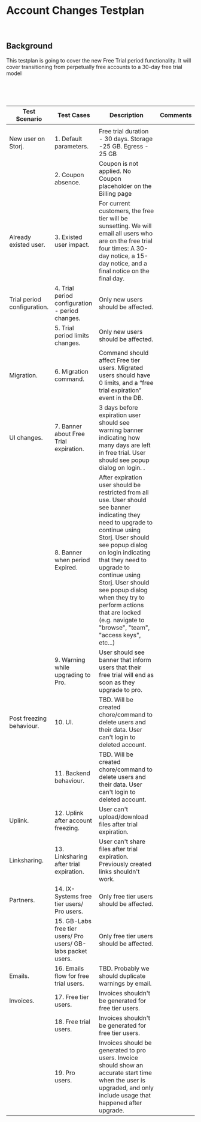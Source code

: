 # Account Changes Testplan

&nbsp;

## Background
This testplan is going to cover the new Free Trial period functionality. It will cover transitioning from perpetually free accounts to a 30-day free trial model

&nbsp;

&nbsp;

| Test Scenario                        | Test Cases                                                         | Description                                                                                                                                                                                                                                                                                                                                                                                         | Comments |
|--------------------------------------|--------------------------------------------------------------------|-----------------------------------------------------------------------------------------------------------------------------------------------------------------------------------------------------------------------------------------------------------------------------------------------------------------------------------------------------------------------------------------------------|----------|
|                                      |                                                                    |                                                                                                                                                                                                                                                                                                                                                                                                     |          |
| New user on Storj.                   | 1. Default parameters.                                             | Free trial duration - 30 days. Storage -25 GB. Egress - 25 GB                                                                                                                                                                                                                                                                                |          |
|                                      | 2. Coupon absence.                                                 | Coupon is not applied. No Coupon placeholder on the Billing page                                                                                                                                                                                                                                                                               |          |
| Already existed user.                | 3. Existed user impact.                                            | For current customers, the free tier  will be sunsetting. We will email all users who are on the free trial four times: A 30-day notice, a 15-day notice, and a final notice on the final day.                                                                                                                                                                                                                                                                                                              |          |
| Trial period configuration.          | 4. Trial period configuration - period changes.                    | Only new users should be affected.                                                                                                                                                                                                                                                                                                              |          |
|                                      | 5. Trial period limits changes.                                    | Only new users should be affected.                                                                                                                                                                                                                                                                                      |          |
| Migration.                           | 6. Migration command.                                              | Command should affect Free tier users. Migrated users should have 0 limits, and a “free trial expiration” event in the DB.                                                                                                                                                                                 |          |
| UI changes.                          | 7. Banner about Free Trial expiration.                             | 3 days before expiration user should see warning banner indicating how many days are left in free trial. User should see popup dialog on login.   .                                                                                                                              |          |
|                                      | 8. Banner when period Expired.                                     | After expiration user should be restricted from all use. User should see banner indicating they need to upgrade to continue using Storj. User should see popup dialog on login indicating that they need to upgrade to continue using Storj. User should see popup dialog when they try to perform actions that are locked (e.g. navigate to "browse", "team", "access keys", etc...)                                                                                                                                                                                                           |          |
|                                      | 9. Warning while upgrading to Pro.                                 | User should see banner that inform users that their free trial will end as soon as they upgrade to pro.                                                                                                                                                                                                                                                                                                                                                                                         |          |
| Post freezing behaviour.             | 10. UI.                                                            | TBD.  Will be created chore/command to delete users and their data. User can't login to deleted account.                                                                                                                                                                                                                                                                                                 |          |
|                                      | 11. Backend behaviour.                                             | TBD.  Will be created chore/command to delete users and their data. User can't login to deleted account.                                                                                                                                                                                                                                                                  |          |
| Uplink.                              | 12. Uplink after account freezing.                                 | User can't upload/download files after trial  expiration.                                                                                                                                                                                                                                                                                                   |          |
| Linksharing.                         | 13. Linksharing after trial expiration.                            | User can't share files after trial expiration. Previously created links shouldn't work.                                                                                                                                                                    |          |
| Partners.                            | 14. IX-Systems free tier users/ Pro users.                         | Only free tier users should be affected.                                                                                                                                                                                                                                                                                                                            |          |
|                                      | 15. GB-Labs free tier users/ Pro users/ GB-labs packet users.      | Only free tier users should be affected.                                                                                                   |          |
| Emails.                              | 16. Emails flow for free trial users.                              | TBD. Probably we should duplicate warnings by email.                                                                                                                                                                                                                                                                                                               |          |
| Invoices.                            | 17. Free tier users.                                               | Invoices shouldn't be generated for free tier users.                                                                                                                                                                                  |          |
|                                      | 18. Free trial users.                                              | Invoices shouldn't be generated for free tier users.                                                                                                                                                                                                                                                                                                                                          |          |
|                                      | 19. Pro users.                                                     | Invoices should be generated to pro users. Invoice should show an accurate start time when the user is upgraded, and only include usage that happened after upgrade.                                                                                                                                                                                                                                                                                                                                                                        |          |
